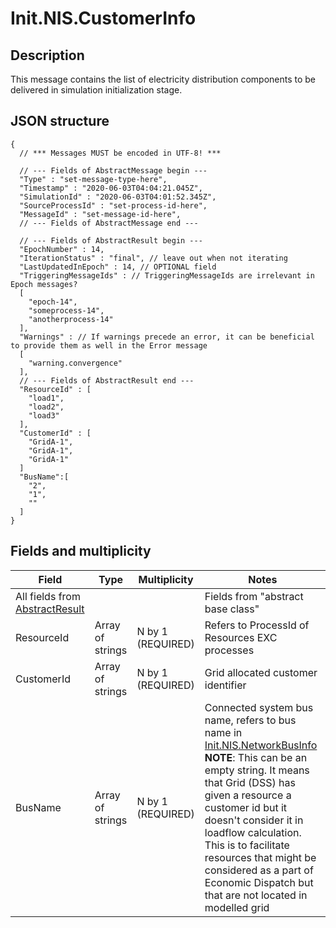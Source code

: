 # Init.NIS.CustomerInfo

## Description

This message contains the list of electricity distribution components to be delivered in simulation initialization stage.

## JSON structure
```nohighlight
{
  // *** Messages MUST be encoded in UTF-8! ***

  // --- Fields of AbstractMessage begin ---
  "Type" : "set-message-type-here",
  "Timestamp" : "2020-06-03T04:04:21.045Z",
  "SimulationId" : "2020-06-03T04:01:52.345Z",
  "SourceProcessId" : "set-process-id-here",
  "MessageId" : "set-message-id-here",
  // --- Fields of AbstractMessage end ---

  // --- Fields of AbstractResult begin ---
  "EpochNumber" : 14,
  "IterationStatus" : "final", // leave out when not iterating
  "LastUpdatedInEpoch" : 14, // OPTIONAL field
  "TriggeringMessageIds" : // TriggeringMessageIds are irrelevant in Epoch messages?
  [
    "epoch-14",
    "someprocess-14",
    "anotherprocess-14"
  ],
  "Warnings" : // If warnings precede an error, it can be beneficial to provide them as well in the Error message
  [
    "warning.convergence"
  ],
  // --- Fields of AbstractResult end ---
  "ResourceId" : [
    "load1",
    "load2",
    "load3"
  ],
  "CustomerId" : [
    "GridA-1",
    "GridA-1",
    "GridA-1"
  ]
  "BusName":[
    "2",
    "1",
    ""
  ]
}
```

## Fields and multiplicity

| Field | Type | Multiplicity | Notes |
| --- | --- | --- | --- |
| All fields from [AbstractResult](core_msg-abstractresult.md) | | | Fields from "abstract base class" |
| ResourceId | Array of strings | N by 1 (REQUIRED) | Refers to ProcessId of Resources EXC processes |
| CustomerId | Array of strings | N by 1 (REQUIRED) | Grid allocated customer identifier |
| BusName | Array of strings | N by 1 (REQUIRED) | Connected system bus name, refers to bus name in [Init.NIS.NetworkBusInfo](energy_msg-init-nis-networkbusinfo.md) **NOTE**: This can be an empty string. It means that Grid (DSS) has given a resource a customer id but it doesn't consider it in loadflow calculation. This is to facilitate resources that might be considered as a part of Economic Dispatch but that are not located in modelled grid |




